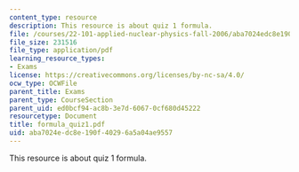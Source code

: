 ```yaml
---
content_type: resource
description: This resource is about quiz 1 formula.
file: /courses/22-101-applied-nuclear-physics-fall-2006/aba7024edc8e190f40296a5a04ae9557_formula_quiz1.pdf
file_size: 231516
file_type: application/pdf
learning_resource_types:
- Exams
license: https://creativecommons.org/licenses/by-nc-sa/4.0/
ocw_type: OCWFile
parent_title: Exams
parent_type: CourseSection
parent_uid: ed0bcf94-ac8b-3e7d-6067-0cf680d45222
resourcetype: Document
title: formula_quiz1.pdf
uid: aba7024e-dc8e-190f-4029-6a5a04ae9557
---
```

This resource is about quiz 1 formula.